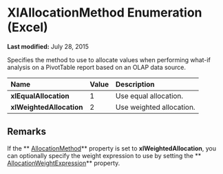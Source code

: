 
# XlAllocationMethod Enumeration (Excel)

 **Last modified:** July 28, 2015

Specifies the method to use to allocate values when performing what-if analysis on a PivotTable report based on an OLAP data source.


|**Name**|**Value**|**Description**|
|:-----|:-----|:-----|
| **xlEqualAllocation**|1|Use equal allocation.|
| **xlWeightedAllocation**|2|Use weighted allocation.|

## Remarks

If the  ** [AllocationMethod](726393d4-4aba-556a-9278-976e7b9a1088.md)** property is set to **xlWeightedAllocation**, you can optionally specify the weight expression to use by setting the  ** [AllocationWeightExpression](983f4819-5b3f-6f9d-667f-84feaf13bba5.md)** property.

